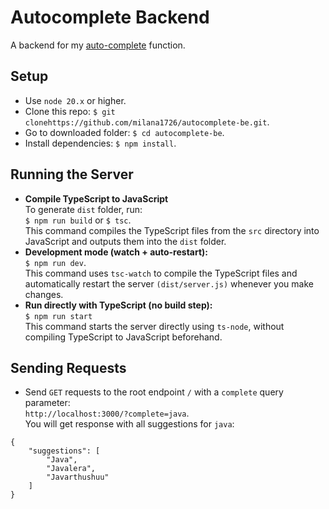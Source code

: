 # Autocomplete Backend

A backend for my [auto-complete](https://github.com/milana1726/autocomplete-be/blob/master/auto-complete/index.js) function.

## Setup

- Use `node 20.x` or higher.
- Clone this repo: `$ git clonehttps://github.com/milana1726/autocomplete-be.git`.
- Go to downloaded folder: `$ cd autocomplete-be`.
- Install dependencies: `$ npm install`.

## Running the Server

- **Compile TypeScript to JavaScript**    
To generate `dist` folder, run:     
`$ npm run build` or `$ tsc`.     
This command compiles the TypeScript files from the `src` directory into JavaScript and outputs them into the `dist` folder.
- **Development mode (watch + auto-restart):**    
`$ npm run dev`.     
This command uses `tsc-watch` to compile the TypeScript files and automatically restart the server `(dist/server.js)` whenever you make changes.      
- **Run directly with TypeScript (no build step):**     
  `$ npm run start`    
  This command starts the server directly using `ts-node`, without compiling TypeScript to JavaScript beforehand.

## Sending Requests

- Send `GET` requests to the root endpoint `/` with a `complete` query parameter:    
  `http://localhost:3000/?complete=java`.     
  You will get response with all suggestions for `java`:     

```
{
    "suggestions": [
        "Java",
        "Javalera",
        "Javarthushuu"
    ]
}
```
